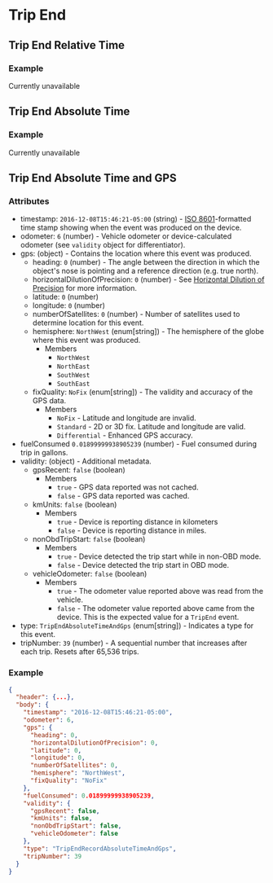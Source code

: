 # Trip End

## <a name="trip-end-relative-time"></a> Trip End Relative Time

### Example

Currently unavailable

## <a name="trip-end-absolute-time"></a> Trip End Absolute Time

### Example

Currently unavailable

## <a name="trip-end-absolute-time-gps"></a> Trip End Absolute Time and GPS

### Attributes
- timestamp: `2016-12-08T15:46:21-05:00` (string) - [ISO 8601](https://en.wikipedia.org/wiki/ISO_8601)-formatted time stamp showing when the event was produced on the device.
- odometer: `6` (number) - Vehicle odometer or device-calculated odometer (see `validity` object for differentiator).
- gps: (object) - Contains the location where this event was produced.
  - heading: `0` (number) - The angle between the direction in which the object's nose is pointing and a reference direction (e.g. true north).
  - horizontalDilutionOfPrecision: `0` (number) - See [Horizontal Dilution of Precision](../horizontal-dillution-of-precision.md) for more information.
  - latitude: `0` (number)
  - longitude: `0` (number)
  - numberOfSatellites: `0` (number) - Number of satellites used to determine location for this event.
  - hemisphere: `NorthWest` (enum[string]) - The hemisphere of the globe where this event was produced.
    - Members
      - `NorthWest`
      - `NorthEast`
      - `SouthWest`
      - `SouthEast`
  - fixQuality: `NoFix` (enum[string]) - The validity and accuracy of the GPS data.
    - Members
      - `NoFix` - Latitude and longitude are invalid.
      - `Standard` - 2D or 3D fix. Latitude and longitude are valid.
      - `Differential` - Enhanced GPS accuracy.
- fuelConsumed `0.01899999938905239` (number) - Fuel consumed during trip in gallons. 
- validity: (object) - Additional metadata.
  - gpsRecent: `false` (boolean) 
    - Members
      - `true` - GPS data reported was not cached.
      - `false` - GPS data reported was cached.
  - kmUnits: `false` (boolean) 
    - Members
      - `true` - Device is reporting distance in kilometers
      - `false` - Device is reporting distance in miles.
  - nonObdTripStart: `false` (boolean) 
    - Members
      - `true` - Device detected the trip start while in non-OBD mode.
      - `false` - Device detected the trip start in OBD mode.
  - vehicleOdometer: `false` (boolean) 
    - Members
      - `true` - The odometer value reported above was read from the vehicle.
      - `false` - The odometer value reported above came from the device. This is the expected value for a `TripEnd` event.
- type: `TripEndAbsoluteTimeAndGps` (enum[string]) - Indicates a type for this event.
- tripNumber: `39` (number) - A sequential number that increases after each trip. Resets after 65,536 trips.


### Example

```json
{
  "header": {...},
  "body": {
    "timestamp": "2016-12-08T15:46:21-05:00",
    "odometer": 6,
    "gps": {
      "heading": 0,
      "horizontalDilutionOfPrecision": 0,
      "latitude": 0,
      "longitude": 0,
      "numberOfSatellites": 0,
      "hemisphere": "NorthWest",
      "fixQuality": "NoFix"
    },
    "fuelConsumed": 0.01899999938905239,
    "validity": {
      "gpsRecent": false,
      "kmUnits": false,
      "nonObdTripStart": false,
      "vehicleOdometer": false
    },
    "type": "TripEndRecordAbsoluteTimeAndGps",
    "tripNumber": 39
  }
}
```
